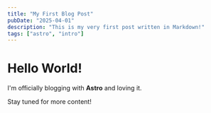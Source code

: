 ```yaml
---
title: "My First Blog Post"
pubDate: "2025-04-01"
description: "This is my very first post written in Markdown!"
tags: ["astro", "intro"]
---
```


# Hello World!

I'm officially blogging with **Astro** and loving it.

Stay tuned for more content!
